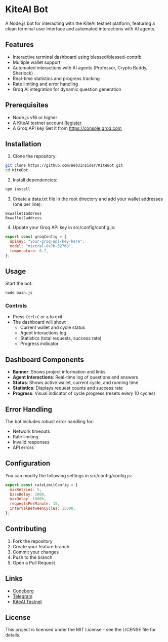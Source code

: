 # KiteAI Bot

A Node.js bot for interacting with the KiteAI testnet platform, featuring a clean terminal user interface and automated interactions with AI agents.

## Features

- Interactive terminal dashboard using blessed/blessed-contrib
- Multiple wallet support
- Automated interactions with AI agents (Professor, Crypto Buddy, Sherlock)
- Real-time statistics and progress tracking
- Rate limiting and error handling
- Groq AI integration for dynamic question generation

## Prerequisites

- Node.js v16 or higher
- A KiteAI testnet account [Register](https://testnet.gokite.ai?r=HcA5ZYNw)
- A Groq API key Get it from https://console.groq.com

## Installation

1. Clone the repository:

```bash
git clone https://github.com/Web3Insider/KiteBot.git
cd KiteBot
```

2. Install dependencies:

```bash
npm install
```

3. Create a data.txt file in the root directory and add your wallet addresses (one per line):

```
0xwallet1address
0xwallet2address
```

4. Update your Groq API key in src/config/config.js:

```javascript
export const groqConfig = {
  apiKey: "your-groq-api-key-here",
  model: "mixtral-8x7b-32768",
  temperature: 0.7,
};
```

## Usage

Start the bot:

```bash
node main.js
```

### Controls

- Press `Ctrl+C` or `q` to exit
- The dashboard will show:
  - Current wallet and cycle status
  - Agent interactions log
  - Statistics (total requests, success rate)
  - Progress indicator

## Dashboard Components

- **Banner**: Shows project information and links
- **Agent Interactions**: Real-time log of questions and answers
- **Status**: Shows active wallet, current cycle, and running time
- **Statistics**: Displays request counts and success rate
- **Progress**: Visual indicator of cycle progress (resets every 10 cycles)

## Error Handling

The bot includes robust error handling for:

- Network timeouts
- Rate limiting
- Invalid responses
- API errors

## Configuration

You can modify the following settings in src/config/config.js:

```javascript
export const rateLimitConfig = {
  maxRetries: 5,
  baseDelay: 2000,
  maxDelay: 10000,
  requestsPerMinute: 15,
  intervalBetweenCycles: 15000,
};
```

## Contributing

1. Fork the repository
2. Create your feature branch
3. Commit your changes
4. Push to the branch
5. Open a Pull Request

## Links

- [Codeberg](https://codeberg.org/Galkurta)
- [Telegram](https://t.me/galkurtarchive)
- [KiteAI Testnet](https://testnet.gokite.ai?r=H7CKh96f)

## License

This project is licensed under the MIT License - see the LICENSE file for details.
